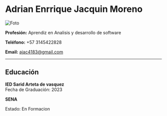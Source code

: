 # Adrian Enrrique Jacquin Moreno
![Foto](https://media.istockphoto.com/id/538262131/pt/foto/metade-do-rosto-de-um-homem-bonito-africano.jpg?s=612x612&w=0&k=20&c=36dTu_FmOodpaADKaHaLpnkTYqa49GUB092Q3NFTwBM=)


**Profesión:** Aprendiz en Analisis y desarrollo de software

**Teléfono:** +57 3145422828 

**Email:** ajac4183@gmail.com  

---

## Educación
**IED Sarid Arteta de vasquez**  
Fecha de Graduación: 2023 

**SENA** 

Estado: En Formacion
